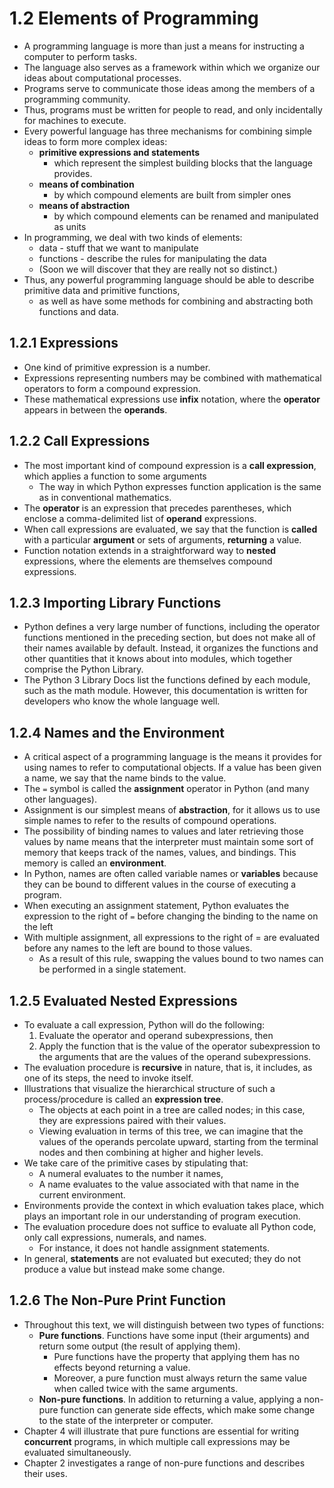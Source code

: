 # 1.2 Elements of Programming

- A programming language is more than just a means for instructing a computer to perform tasks.
- The language also serves as a framework within which we organize our ideas about computational processes.
- Programs serve to communicate those ideas among the members of a programming community.
- Thus, programs must be written for people to read, and only incidentally for machines to execute.
- Every powerful language has three mechanisms for combining simple ideas to form more complex ideas:
    - **primitive expressions and statements**
         - which represent the simplest building blocks that the language provides.
    - **means of combination**
        - by which compound elements are built from simpler ones
    - **means of abstraction**
        -  by which compound elements can be renamed and manipulated as units
- In programming, we deal with two kinds of elements:
    - data - stuff that we want to manipulate
    - functions - describe the rules for manipulating the data
    - (Soon we will discover that they are really not so distinct.)
- Thus, any powerful programming language should be able to describe primitive data and primitive functions,
    - as well as have some methods for combining and abstracting both functions and data.

## 1.2.1 Expressions
- One kind of primitive expression is a number.
- Expressions representing numbers may be combined with mathematical operators to form a compound expression.
- These mathematical expressions use **infix** notation, where the **operator** appears in between the **operands**.

## 1.2.2 Call Expressions
- The most important kind of compound expression is a **call expression**, which applies a function to some arguments
    - The way in which Python expresses function application is the same as in conventional mathematics.
- The **operator** is an expression that precedes parentheses, which enclose a comma-delimited list of **operand** expressions.
- When call expressions are evaluated, we say that the function is **called** with a particular **argument** or sets of arguments, **returning** a value.
- Function notation extends in a straightforward way to **nested** expressions, where the elements are themselves compound expressions.

## 1.2.3 Importing Library Functions
- Python defines a very large number of functions, including the operator functions mentioned in the preceding section, but does not make all of their names available by default. Instead, it organizes the functions and other quantities that it knows about into modules, which together comprise the Python Library.
- The Python 3 Library Docs list the functions defined by each module, such as the math module. However, this documentation is written for developers who know the whole language well.

## 1.2.4 Names and the Environment
- A critical aspect of a programming language is the means it provides for using names to refer to computational objects. If a value has been given a name, we say that the name binds to the value.
- The `=` symbol is called the **assignment** operator in Python (and many other languages).
- Assignment is our simplest means of **abstraction**, for it allows us to use simple names to refer to the results of compound operations.
- The possibility of binding names to values and later retrieving those values by name means that the interpreter must maintain some sort of memory that keeps track of the names, values, and bindings. This memory is called an **environment**.
- In Python, names are often called variable names or **variables** because they can be bound to different values in the course of executing a program.
- When executing an assignment statement, Python evaluates the expression to the right of `=` before changing the binding to the name on the left
- With multiple assignment, all expressions to the right of = are evaluated before any names to the left are bound to those values.
    - As a result of this rule, swapping the values bound to two names can be performed in a single statement.

## 1.2.5 Evaluated Nested Expressions
- To evaluate a call expression, Python will do the following:
    1. Evaluate the operator and operand subexpressions, then
    2. Apply the function that is the value of the operator subexpression to the arguments that are the values of the operand subexpressions.
- The evaluation procedure is **recursive** in nature, that is, it includes, as one of its steps, the need to invoke itself.
- Illustrations that visualize the hierarchical structure of such a process/procedure is called an **expression tree**.
    - The objects at each point in a tree are called nodes; in this case, they are expressions paired with their values.
    - Viewing evaluation in terms of this tree, we can imagine that the values of the operands percolate upward, starting from the terminal nodes and then combining at higher and higher levels.
- We take care of the primitive cases by stipulating that:
    - A numeral evaluates to the number it names,
    - A name evaluates to the value associated with that name in the current environment.
- Environments provide the context in which evaluation takes place, which plays an important role in our understanding of program execution.
- The evaluation procedure does not suffice to evaluate all Python code, only call expressions, numerals, and names.
    - For instance, it does not handle assignment statements.
-  In general, **statements** are not evaluated but executed; they do not produce a value but instead make some change.

## 1.2.6 The Non-Pure Print Function
- Throughout this text, we will distinguish between two types of functions:
    - **Pure functions**. Functions have some input (their arguments) and return some output (the result of applying them).
        - Pure functions have the property that applying them has no effects beyond returning a value.
        - Moreover, a pure function must always return the same value when called twice with the same arguments.
    - **Non-pure functions**. In addition to returning a value, applying a non-pure function can generate side effects, which make some change to the state of the interpreter or computer.
- Chapter 4 will illustrate that pure functions are essential for writing **concurrent** programs, in which multiple call expressions may be evaluated simultaneously.
- Chapter 2 investigates a range of non-pure functions and describes their uses.
